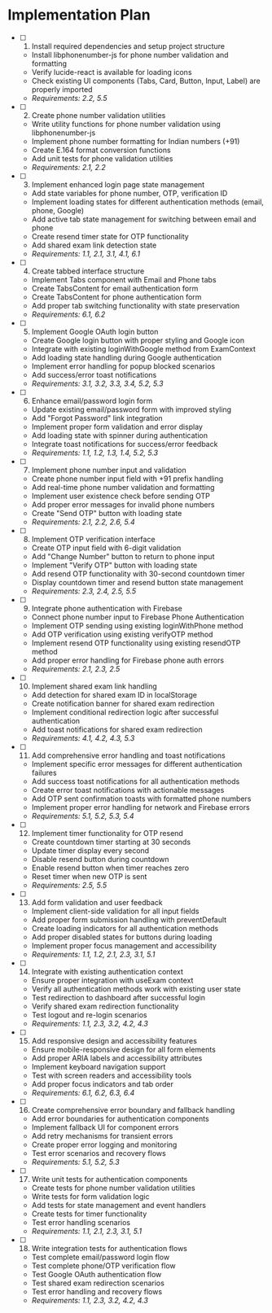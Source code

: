 # Implementation Plan

- [ ] 1. Install required dependencies and setup project structure





  - Install libphonenumber-js for phone number validation and formatting
  - Verify lucide-react is available for loading icons
  - Check existing UI components (Tabs, Card, Button, Input, Label) are properly imported
  - _Requirements: 2.2, 5.5_

- [ ] 2. Create phone number validation utilities




  - Write utility functions for phone number validation using libphonenumber-js
  - Implement phone number formatting for Indian numbers (+91)
  - Create E.164 format conversion functions
  - Add unit tests for phone validation utilities
  - _Requirements: 2.1, 2.2_

- [ ] 3. Implement enhanced login page state management
  - Add state variables for phone number, OTP, verification ID
  - Implement loading states for different authentication methods (email, phone, Google)
  - Add active tab state management for switching between email and phone
  - Create resend timer state for OTP functionality
  - Add shared exam link detection state
  - _Requirements: 1.1, 2.1, 3.1, 4.1, 6.1_

- [ ] 4. Create tabbed interface structure
  - Implement Tabs component with Email and Phone tabs
  - Create TabsContent for email authentication form
  - Create TabsContent for phone authentication form
  - Add proper tab switching functionality with state preservation
  - _Requirements: 6.1, 6.2_

- [ ] 5. Implement Google OAuth login button
  - Create Google login button with proper styling and Google icon
  - Integrate with existing loginWithGoogle method from ExamContext
  - Add loading state handling during Google authentication
  - Implement error handling for popup blocked scenarios
  - Add success/error toast notifications
  - _Requirements: 3.1, 3.2, 3.3, 3.4, 5.2, 5.3_

- [ ] 6. Enhance email/password login form
  - Update existing email/password form with improved styling
  - Add "Forgot Password" link integration
  - Implement proper form validation and error display
  - Add loading state with spinner during authentication
  - Integrate toast notifications for success/error feedback
  - _Requirements: 1.1, 1.2, 1.3, 1.4, 5.2, 5.3_

- [ ] 7. Implement phone number input and validation
  - Create phone number input field with +91 prefix handling
  - Add real-time phone number validation and formatting
  - Implement user existence check before sending OTP
  - Add proper error messages for invalid phone numbers
  - Create "Send OTP" button with loading state
  - _Requirements: 2.1, 2.2, 2.6, 5.4_

- [ ] 8. Implement OTP verification interface
  - Create OTP input field with 6-digit validation
  - Add "Change Number" button to return to phone input
  - Implement "Verify OTP" button with loading state
  - Add resend OTP functionality with 30-second countdown timer
  - Display countdown timer and resend button state management
  - _Requirements: 2.3, 2.4, 2.5, 5.5_

- [ ] 9. Integrate phone authentication with Firebase
  - Connect phone number input to Firebase Phone Authentication
  - Implement OTP sending using existing loginWithPhone method
  - Add OTP verification using existing verifyOTP method
  - Implement resend OTP functionality using existing resendOTP method
  - Add proper error handling for Firebase phone auth errors
  - _Requirements: 2.1, 2.3, 2.5_

- [ ] 10. Implement shared exam link handling
  - Add detection for shared exam ID in localStorage
  - Create notification banner for shared exam redirection
  - Implement conditional redirection logic after successful authentication
  - Add toast notifications for shared exam redirection
  - _Requirements: 4.1, 4.2, 4.3, 5.3_

- [ ] 11. Add comprehensive error handling and toast notifications
  - Implement specific error messages for different authentication failures
  - Add success toast notifications for all authentication methods
  - Create error toast notifications with actionable messages
  - Add OTP sent confirmation toasts with formatted phone numbers
  - Implement proper error handling for network and Firebase errors
  - _Requirements: 5.1, 5.2, 5.3, 5.4_

- [ ] 12. Implement timer functionality for OTP resend
  - Create countdown timer starting at 30 seconds
  - Update timer display every second
  - Disable resend button during countdown
  - Enable resend button when timer reaches zero
  - Reset timer when new OTP is sent
  - _Requirements: 2.5, 5.5_

- [ ] 13. Add form validation and user feedback
  - Implement client-side validation for all input fields
  - Add proper form submission handling with preventDefault
  - Create loading indicators for all authentication methods
  - Add proper disabled states for buttons during loading
  - Implement proper focus management and accessibility
  - _Requirements: 1.1, 1.2, 2.1, 2.3, 3.1, 5.1_

- [ ] 14. Integrate with existing authentication context
  - Ensure proper integration with useExam context
  - Verify all authentication methods work with existing user state
  - Test redirection to dashboard after successful login
  - Verify shared exam redirection functionality
  - Test logout and re-login scenarios
  - _Requirements: 1.1, 2.3, 3.2, 4.2, 4.3_

- [ ] 15. Add responsive design and accessibility features
  - Ensure mobile-responsive design for all form elements
  - Add proper ARIA labels and accessibility attributes
  - Implement keyboard navigation support
  - Test with screen readers and accessibility tools
  - Add proper focus indicators and tab order
  - _Requirements: 6.1, 6.2, 6.3, 6.4_

- [ ] 16. Create comprehensive error boundary and fallback handling
  - Add error boundaries for authentication components
  - Implement fallback UI for component errors
  - Add retry mechanisms for transient errors
  - Create proper error logging and monitoring
  - Test error scenarios and recovery flows
  - _Requirements: 5.1, 5.2, 5.3_

- [ ] 17. Write unit tests for authentication components
  - Create tests for phone number validation utilities
  - Write tests for form validation logic
  - Add tests for state management and event handlers
  - Create tests for timer functionality
  - Test error handling scenarios
  - _Requirements: 1.1, 2.1, 2.3, 3.1, 5.1_

- [ ] 18. Write integration tests for authentication flows
  - Test complete email/password login flow
  - Test complete phone/OTP verification flow
  - Test Google OAuth authentication flow
  - Test shared exam redirection scenarios
  - Test error handling and recovery flows
  - _Requirements: 1.1, 2.3, 3.2, 4.2, 4.3_